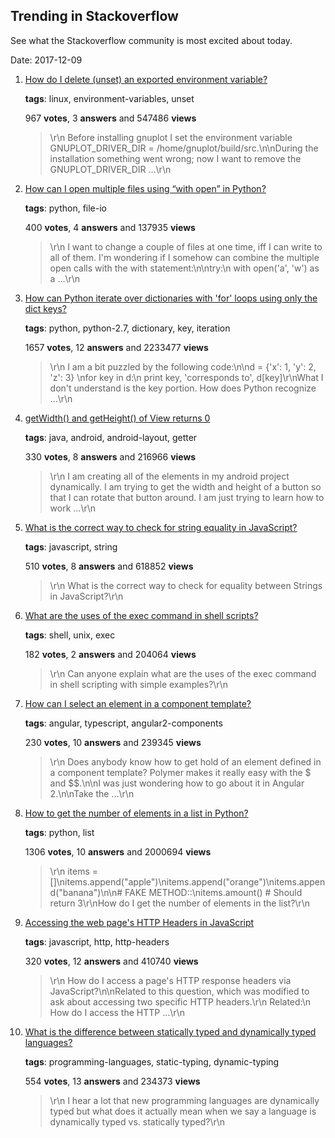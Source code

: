 ## Trending in Stackoverflow

See what the Stackoverflow community is most excited about today.

Date: 2017-12-09


1. [How do I delete (unset) an exported environment variable?](https://stackoverflow.com/questions/6877727/how-do-i-delete-unset-an-exported-environment-variable)

    **tags**: linux, environment-variables, unset
            
    967 **votes**, 3 **answers** and 547486 **views**

    > \r\n            Before installing gnuplot I set the environment variable GNUPLOT_DRIVER_DIR = /home/gnuplot/build/src.\n\nDuring the installation something went wrong; now I want to remove the GNUPLOT_DRIVER_DIR ...\r\n        

    
2. [How can I open multiple files using “with open” in Python?](https://stackoverflow.com/questions/4617034/how-can-i-open-multiple-files-using-with-open-in-python)

    **tags**: python, file-io
            
    400 **votes**, 4 **answers** and 137935 **views**

    > \r\n            I want to change a couple of files at one time, iff I can write to all of them. I'm wondering if I somehow can combine the multiple open calls with the with statement:\n\ntry:\n  with open('a', 'w') as a ...\r\n        

    
3. [How can Python iterate over dictionaries with 'for' loops using only the dict keys?](https://stackoverflow.com/questions/3294889/how-can-python-iterate-over-dictionaries-with-for-loops-using-only-the-dict-ke)

    **tags**: python, python-2.7, dictionary, key, iteration
            
    1657 **votes**, 12 **answers** and 2233477 **views**

    > \r\n            I am a bit puzzled by the following code:\n\nd = {'x': 1, 'y': 2, 'z': 3} \nfor key in d:\n    print key, 'corresponds to', d[key]\r\nWhat I don't understand is the key portion. How does Python recognize ...\r\n        

    
4. [getWidth() and getHeight() of View returns 0](https://stackoverflow.com/questions/3591784/getwidth-and-getheight-of-view-returns-0)

    **tags**: java, android, android-layout, getter
            
    330 **votes**, 8 **answers** and 216966 **views**

    > \r\n            I am creating all of the elements in my android project dynamically. I am trying to get the width and height of a button so that I can rotate that button around. I am just trying to learn how to work ...\r\n        

    
5. [What is the correct way to check for string equality in JavaScript?](https://stackoverflow.com/questions/3586775/what-is-the-correct-way-to-check-for-string-equality-in-javascript)

    **tags**: javascript, string
            
    510 **votes**, 8 **answers** and 618852 **views**

    > \r\n            What is the correct way to check for equality between Strings in JavaScript?\r\n        

    
6. [What are the uses of the exec command in shell scripts?](https://stackoverflow.com/questions/18351198/what-are-the-uses-of-the-exec-command-in-shell-scripts)

    **tags**: shell, unix, exec
            
    182 **votes**, 2 **answers** and 204064 **views**

    > \r\n            Can anyone explain what are the uses of the exec command in shell scripting with simple examples?\r\n        

    
7. [How can I select an element in a component template?](https://stackoverflow.com/questions/32693061/how-can-i-select-an-element-in-a-component-template)

    **tags**: angular, typescript, angular2-components
            
    230 **votes**, 10 **answers** and 239345 **views**

    > \r\n            Does anybody know how to get hold of an element defined in a component template? Polymer makes it really easy with the $ and $$.\n\nI was just wondering how to go about it in Angular 2.\n\nTake the ...\r\n        

    
8. [How to get the number of elements in a list in Python?](https://stackoverflow.com/questions/1712227/how-to-get-the-number-of-elements-in-a-list-in-python)

    **tags**: python, list
            
    1306 **votes**, 10 **answers** and 2000694 **views**

    > \r\n            items = []\nitems.append("apple")\nitems.append("orange")\nitems.append("banana")\n\n# FAKE METHOD::\nitems.amount()  # Should return 3\r\nHow do I get the number of elements in the list?\r\n        

    
9. [Accessing the web page's HTTP Headers in JavaScript](https://stackoverflow.com/questions/220231/accessing-the-web-pages-http-headers-in-javascript)

    **tags**: javascript, http, http-headers
            
    320 **votes**, 12 **answers** and 410740 **views**

    > \r\n            How do I access a page's HTTP response headers via JavaScript?\n\nRelated to this question, which was modified to ask about accessing two specific HTTP headers.\r\n  Related:\n  How do I access the HTTP ...\r\n        

    
10. [What is the difference between statically typed and dynamically typed languages?](https://stackoverflow.com/questions/1517582/what-is-the-difference-between-statically-typed-and-dynamically-typed-languages)

    **tags**: programming-languages, static-typing, dynamic-typing
            
    554 **votes**, 13 **answers** and 234373 **views**

    > \r\n            I hear a lot that new programming languages are dynamically typed but what does it actually mean when we say a language is dynamically typed vs. statically typed?\r\n        

    